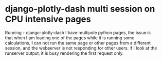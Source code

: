 
# django-plotly-dash multi session on CPU intensive pages

Running -
django-plotly-dash
I have multipole python pages, the issue is that when I am loading one of the pages while it is running some calculations, I can not run the same page or other pages from a different session, and the webserver is not responding for other users. if I look at the runserver output, it is busy rendering the first request only.

        